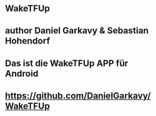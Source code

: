 # WakeTFUp
# author Daniel Garkavy & Sebastian Hohendorf
# Das ist die WakeTFUp APP für Android
# https://github.com/DanielGarkavy/WakeTFUp
